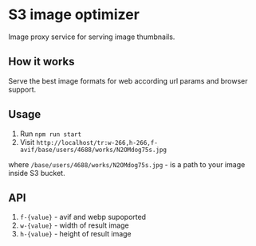 # S3 image optimizer

Image proxy service for serving image thumbnails.

## How it works

Serve the best image formats for web according url params and browser support.

## Usage

1. Run `npm run start`
2. Visit `http://localhost/tr:w-266,h-266,f-avif/base/users/4688/works/N2OMdog75s.jpg`

where `/base/users/4688/works/N2OMdog75s.jpg` - is a path to your image inside S3 bucket.

## API

1. `f-{value}` - avif and webp supoported
2. `w-{value}` - width of result image
3. `h-{value}` - height of result image
